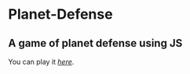 # Planet-Defense
## A game of planet defense using JS
You can play it <em>[here](https://sh1k44r.github.io/Planet-Defense/)</em>.
